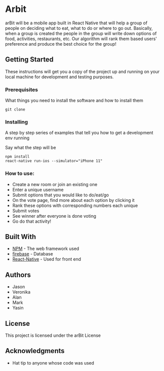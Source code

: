 # Arbit

arBit will be a mobile app built in React Native that will help a group of people on deciding what to eat, what to do or where to go out. Basically, when a group is created the people in the group will write down options of food, activities, restaurants, etc. Our algorithm will rank them based users' preference and produce the best choice for the group!

## Getting Started

These instructions will get you a copy of the project up and running on your local machine for development and testing purposes.

### Prerequisites

What things you need to install the software and how to install them

```
git clone
```

### Installing

A step by step series of examples that tell you how to get a development env running

Say what the step will be

```
npm install
react-native run-ios --simulator="iPhone 11"
```

### How to use:

* Create a new room or join an existing one
* Enter a unique username
* Submit options that you would like to do/eat/go
* On the vote page, find more about each option by clicking it
* Rank these options with corresponding numbers  each unique 
* Submit votes
* See winner after everyone is done voting
* Go do that activity! 


## Built With

* [NPM](https://www.npmjs.com/) - The web framework used
* [firebase](https://firebase.google.com/docs/web/setup) - Database
* [React-Native](https://facebook.github.io/react-native/) - Used for front end


## Authors

* Jason 
* Veronika 
* Alan 
* Mark 
* Yasin 



## License

This project is licensed under the arBit License

## Acknowledgments

* Hat tip to anyone whose code was used



